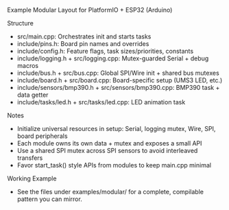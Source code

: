 Example Modular Layout for PlatformIO + ESP32 (Arduino)

Structure
- src/main.cpp: Orchestrates init and starts tasks
- include/pins.h: Board pin names and overrides
- include/config.h: Feature flags, task sizes/priorities, constants
- include/logging.h + src/logging.cpp: Mutex-guarded Serial + debug macros
- include/bus.h + src/bus.cpp: Global SPI/Wire init + shared bus mutexes
- include/board.h + src/board.cpp: Board-specific setup (UMS3 LED, etc.)
- include/sensors/bmp390.h + src/sensors/bmp390.cpp: BMP390 task + data getter
- include/tasks/led.h + src/tasks/led.cpp: LED animation task

Notes
- Initialize universal resources in setup: Serial, logging mutex, Wire, SPI, board peripherals
- Each module owns its own data + mutex and exposes a small API
- Use a shared SPI mutex across SPI sensors to avoid interleaved transfers
- Favor start_task() style APIs from modules to keep main.cpp minimal

Working Example
- See the files under examples/modular/ for a complete, compilable pattern you can mirror.

